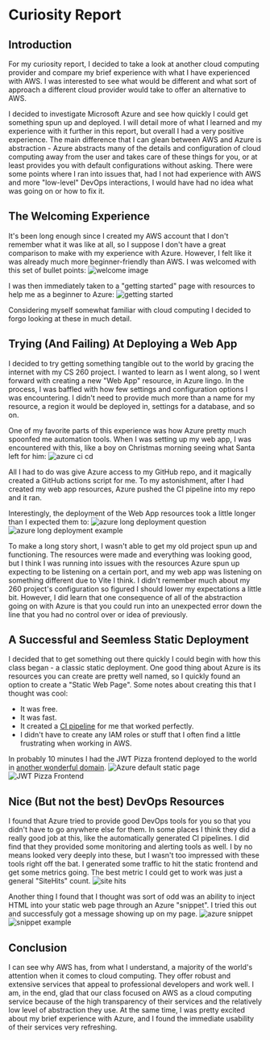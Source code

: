 # Curiosity Report

## Introduction

For my curiosity report, I decided to take a look at another cloud computing provider and compare my brief experience with what I have experienced with AWS. I was interested to see what would be different and what sort of approach a different cloud provider would take to offer an alternative to AWS.

I decided to investigate Microsoft Azure and see how quickly I could get something spun up and deployed. I will detail more of what I learned and my experience with it further in this report, but overall I had a very positive experience. The main difference that I can glean between AWS and Azure is abstraction - Azure abstracts many of the details and configuration of cloud computing away from the user and takes care of these things for you, or at least provides you with default configurations without asking. There were some points where I ran into issues that, had I not had experience with AWS and more "low-level" DevOps interactions, I would have had no idea what was going on or how to fix it.

## The Welcoming Experience

It's been long enough since I created my AWS account that I don't remember what it was like at all, so I suppose I don't have a great comparison to make with my experience with Azure. However, I felt like it was already much more beginner-friendly than AWS. I was welcomed with this set of bullet points: ![welcome image](./curiosityReportImages/azure-welcome.png)

I was then immediately taken to a "getting started" page with resources to help me as a beginner to Azure: ![getting started](./curiosityReportImages/azure-getting-started.png)

Considering myself somewhat familiar with cloud computing I decided to forgo looking at these in much detail.

## Trying (And Failing) At Deploying a Web App

I decided to try getting something tangible out to the world by gracing the internet with my CS 260 project. I wanted to learn as I went along, so I went forward with creating a new "Web App" resource, in Azure lingo. In the process, I was baffled with how few settings and configuration options I was encountering. I didn't need to provide much more than a name for my resource, a region it would be deployed in, settings for a database, and so on.

One of my favorite parts of this experience was how Azure pretty much spoonfed me automation tools. When I was setting up my web app, I was encountered with this, like a boy on Christmas morning seeing what Santa left for him: ![azure ci cd](./curiosityReportImages/azure-ci-cd.png)

All I had to do was give Azure access to my GitHub repo, and it magically created a GitHub actions script for me. To my astonishment, after I had created my web app resources, Azure pushed the CI pipeline into my repo and it ran.

Interestingly, the deployment of the Web App resources took a little longer than I expected them to: ![azure long deployment question](./curiosityReportImages/azure-long-deployment-question.png)
![azure long deployment example](./curiosityReportImages/azure-long-deployment.png)

To make a long story short, I wasn't able to get my old project spun up and functioning. The resources were made and everything was looking good, but I think I was running into issues with the resources Azure spun up expecting to be listening on a certain port, and my web app was listening on something different due to Vite I think. I didn't remember much about my 260 project's configuration so figured I should lower my expectations a little bit. However, I did learn that one consequence of all of the abstraction going on with Azure is that you could run into an unexpected error down the line that you had no control over or idea of previously.

## A Successful and Seemless Static Deployment

I decided that to get something out there quickly I could begin with how this class began - a classic static deployment. One good thing about Azure is its resources you can create are pretty well named, so I quickly found an option to create a "Static Web Page". Some notes about creating this that I thought was cool:

- It was free.
- It was fast.
- It created a [CI pipeline](/.github/workflows/azure-static-web-apps-salmon-dune-0adf94c0f.yml) for me that worked perfectly.
- I didn't have to create any IAM roles or stuff that I often find a little frustrating when working in AWS.

In probably 10 minutes I had the JWT Pizza frontend deployed to the world in [another wonderful domain](https://salmon-dune-0adf94c0f.4.azurestaticapps.net).
![Azure default static page](./curiosityReportImages/azure-static-default-page.png)
![JWT Pizza Frontend](./curiosityReportImages/jwt-pizza-azure-static-page.png)

## Nice (But not the best) DevOps Resources

I found that Azure tried to provide good DevOps tools for you so that you didn't have to go anywhere else for them. In some places I think they did a really good job at this, like the automatically generated CI pipelines. I did find that they provided some monitoring and alerting tools as well. I by no means looked very deeply into these, but I wasn't too impressed with these tools right off the bat. I generated some traffic to hit the static frontend and get some metrics going. The best metric I could get to work was just a general "SiteHits" count. ![site hits](./curiosityReportImages/azure-site-hit-metrics.png)

Another thing I found that I thought was sort of odd was an ability to inject HTML into your static web page through an Azure "snippet". I tried this out and successfuly got a message showing up on my page. ![azure snippet](./curiosityReportImages/azure-insert-snippet.png)
![snippet example](./curiosityReportImages/azure-snippet-example.png)

## Conclusion

I can see why AWS has, from what I understand, a majority of the world's attention when it comes to cloud computing. They offer robust and extensive services that appeal to professional developers and work well. I am, in the end, glad that our class focused on AWS as a cloud computing service because of the high transparency of their services and the relatively low level of abstraction they use. At the same time, I was pretty excited about my brief experience with Azure, and I found the immediate usability of their services very refreshing.
